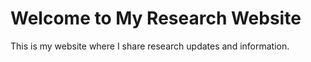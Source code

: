 # Welcome to My Research Website
This is my website where I share research updates and information.
